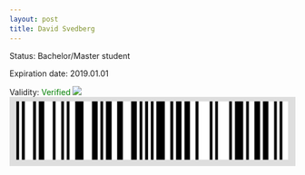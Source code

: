 ```yaml
---
layout: post
title: David Svedberg
---
```


Status: Bachelor/Master student

Expiration date: 2019.01.01

Validity: <font color="green"> Verified</font> 
![](/members/img/David_Svedberg.png)
![](/members/img/bar.png)
